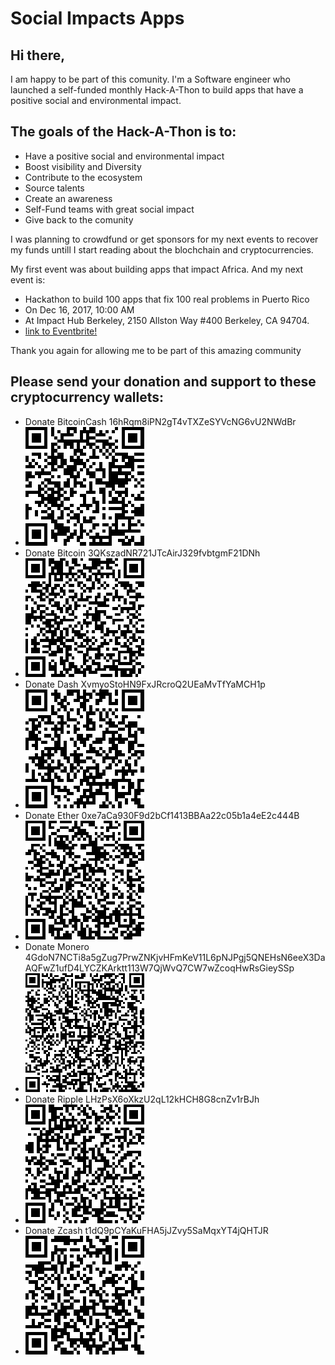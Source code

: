 # Social Impacts Apps
## Hi there, 
I am happy to be part of this comunity.  I'm a Software engineer who launched a self-funded monthly Hack-A-Thon to build  apps that have a positive social and environmental impact.

## The goals of the Hack-A-Thon is to:
* Have a positive social and environmental impact
* Boost visibility and Diversity 
* Contribute to the ecosystem
* Source talents
* Create an awareness
* Self-Fund teams with great social impact 
* Give back to the comunity

I was planning to crowdfund or get sponsors for my next events to recover my funds  untill I start reading about the blochchain and cryptocurrencies.

My  first event was about building apps that impact Africa. And my next event is:
* Hackathon to build 100 apps that fix 100 real problems in Puerto Rico
* On Dec 16, 2017, 10:00 AM
* At Impact Hub Berkeley, 2150 Allston Way #400 Berkeley, CA 94704.
* [link to Eventbrite!](https://www.eventbrite.com/e/hackathon-to-build-100-apps-that-fix-100-real-problems-in-puerto-rico-tickets-39178125829?aff=erelexpmlt)

Thank you again for allowing me to be part of this amazing community

## Please send your donation and support to these cryptocurrency wallets:
* Donate BitcoinCash 16hRqm8iPN2gT4vTXZeSYVcNG6vU2NWdBr
* ![Donate BitcoinCash 16hRqm8iPN2gT4vTXZeSYVcNG6vU2NWdBr](https://github.com/100hacks/donate/blob/master/bitcoin%20cash-donation.png)
* Donate Bitcoin 3QKszadNR721JTcAirJ329fvbtgmF21DNh
* ![Donate Bitcoin 3QKszadNR721JTcAirJ329fvbtgmF21DNh](https://github.com/100hacks/donate/blob/master/bitcoin-donation.png)
* Donate Dash XvmyoStoHN9FxJRcroQ2UEaMvTfYaMCH1p
* ![Donate Dash XvmyoStoHN9FxJRcroQ2UEaMvTfYaMCH1p](https://github.com/100hacks/donate/blob/master/dash-donation.png)
* Donate Ether 0xe7aCa930F9d2bCf1413BBAa22c05b1a4eE2c444B
* ![Donate Ether 0xe7aCa930F9d2bCf1413BBAa22c05b1a4eE2c444B](https://github.com/100hacks/donate/blob/master/ether-donation.png)
* Donate Monero 4GdoN7NCTi8a5gZug7PrwZNKjvHFmKeV11L6pNJPgj5QNEHsN6eeX3DaAQFwZ1ufD4LYCZKArktt113W7QjWvQ7CW7wZcoqHwRsGieySSp
* ![Donate Monero 4GdoN7NCTi8a5gZug7PrwZNKjvHFmKeV11L6pNJPgj5QNEHsN6eeX3DaAQFwZ1ufD4LYCZKArktt113W7QjWvQ7CW7wZcoqHwRsGieySSp](https://github.com/100hacks/donate/blob/master/monero-donation.png)
* Donate Ripple LHzPsX6oXkzU2qL12kHCH8G8cnZv1rBJh
* ![Donate Ripple LHzPsX6oXkzU2qL12kHCH8G8cnZv1rBJh](https://github.com/100hacks/donate/blob/master/ripple-donation.png)
* Donate Zcash t1dQ9pCYaKuFHA5jJZvy5SaMqxYT4jQHTJR
* ![Donate Zcash t1dQ9pCYaKuFHA5jJZvy5SaMqxYT4jQHTJR](https://github.com/100hacks/donate/blob/master/zcash-donation.png)

